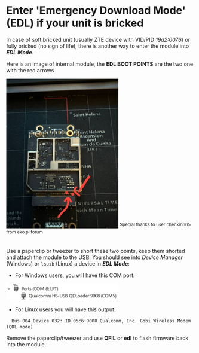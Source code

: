# Enter 'Emergency Download Mode' (EDL) if your unit is bricked

In case of soft bricked unit (usually ZTE device with VID/PID *19d2:0076*) or fully bricked (no sign of life), there is another way to enter the module into ***EDL Mode***.

Here is an image of internal module, the **EDL BOOT POINTS** are the two one with the red arrows

<img src="asset/MF289F_EDL_point.jpg" alt="EDL Boot Point" width="300" height="auto">
<sup>Special thanks to user checkin665 from eko.pl forum</sup>


##
Use a paperclip or tweezer to short these two points, keep them shorted and attach the module to the USB.
You should see into *Device Manager* (Windows) or `lsusb` (Linux) a device in ***EDL Mode***:
- For Windows users, you will have this COM port:

<img src="asset/edl_win_port.jpg" alt="Qualcomm EDL COM" width="300" height="auto">


- For Linux users you will have this output:
```
  Bus 004 Device 032: ID 05c6:9008 Qualcomm, Inc. Gobi Wireless Modem (QDL mode)
```
  
Remove the paperclip/tweezer and use **QFIL** or **edl** to flash firmware back into the module.
